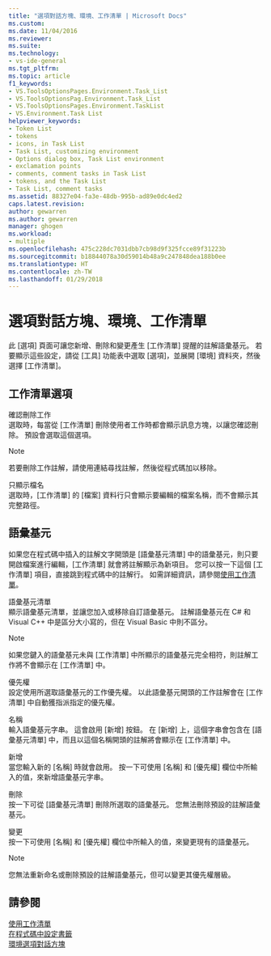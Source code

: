 ```yaml
---
title: "選項對話方塊、環境、工作清單 | Microsoft Docs"
ms.custom: 
ms.date: 11/04/2016
ms.reviewer: 
ms.suite: 
ms.technology:
- vs-ide-general
ms.tgt_pltfrm: 
ms.topic: article
f1_keywords:
- VS.ToolsOptionsPages.Environment.Task_List
- VS.ToolsOptionsPag.Environment.Task_List
- VS.ToolsOptionsPages.Environment.TaskList
- VS.Environment.Task List
helpviewer_keywords:
- Token List
- tokens
- icons, in Task List
- Task List, customizing environment
- Options dialog box, Task List environment
- exclamation points
- comments, comment tasks in Task List
- tokens, and the Task List
- Task List, comment tasks
ms.assetid: 88327e04-fa3e-48db-995b-ad89e0dc4ed2
caps.latest.revision: 
author: gewarren
ms.author: gewarren
manager: ghogen
ms.workload:
- multiple
ms.openlocfilehash: 475c228dc7031dbb7cb98d9f325fcce89f31223b
ms.sourcegitcommit: b18844078a30d59014b48a9c247848dea188b0ee
ms.translationtype: HT
ms.contentlocale: zh-TW
ms.lasthandoff: 01/29/2018
---
```

# <a name="task-list-environment-options-dialog-box"></a>選項對話方塊、環境、工作清單
此 [選項] 頁面可讓您新增、刪除和變更產生 [工作清單] 提醒的註解語彙基元。 若要顯示這些設定，請從 [工具] 功能表中選取 [選項]，並展開 [環境] 資料夾，然後選擇 [工作清單]。  
  
## <a name="task-list-options"></a>工作清單選項  
 確認刪除工作  
 選取時，每當從 [工作清單] 刪除使用者工作時都會顯示訊息方塊，以讓您確認刪除。 預設會選取這個選項。  
  
> [!NOTE]
>  若要刪除工作註解，請使用連結尋找註解，然後從程式碼加以移除。  
  
 只顯示檔名  
 選取時，[工作清單] 的 [檔案] 資料行只會顯示要編輯的檔案名稱，而不會顯示其完整路徑。  
  
## <a name="tokens"></a>語彙基元  
 如果您在程式碼中插入的註解文字開頭是 [語彙基元清單] 中的語彙基元，則只要開啟檔案進行編輯，[工作清單] 就會將註解顯示為新項目。 您可以按一下這個 [工作清單] 項目，直接跳到程式碼中的註解行。 如需詳細資訊，請參閱[使用工作清單](../../ide/using-the-task-list.md)。  
  
 語彙基元清單  
 顯示語彙基元清單，並讓您加入或移除自訂語彙基元。 註解語彙基元在 C# 和 Visual C++ 中是區分大小寫的，但在 Visual Basic 中則不區分。  
  
> [!NOTE]
>  如果您鍵入的語彙基元未與 [工作清單] 中所顯示的語彙基元完全相符，則註解工作將不會顯示在 [工作清單] 中。  
  
 優先權  
 設定使用所選取語彙基元的工作優先權。 以此語彙基元開頭的工作註解會在 [工作清單] 中自動獲指派指定的優先權。  
  
 名稱  
 輸入語彙基元字串。 這會啟用 [新增] 按鈕。 在 [新增] 上，這個字串會包含在 [語彙基元清單] 中，而且以這個名稱開頭的註解將會顯示在 [工作清單] 中。  
  
 新增  
 當您輸入新的 [名稱] 時就會啟用。 按一下可使用 [名稱] 和 [優先權] 欄位中所輸入的值，來新增語彙基元字串。  
  
 刪除  
 按一下可從 [語彙基元清單] 刪除所選取的語彙基元。 您無法刪除預設的註解語彙基元。  
  
 變更  
 按一下可使用 [名稱] 和 [優先權] 欄位中所輸入的值，來變更現有的語彙基元。  
  
> [!NOTE]
>  您無法重新命名或刪除預設的註解語彙基元，但可以變更其優先權層級。  
  
## <a name="see-also"></a>請參閱  
 [使用工作清單](../../ide/using-the-task-list.md)   
 [在程式碼中設定書籤](../../ide/setting-bookmarks-in-code.md)   
 [環境選項對話方塊](../../ide/reference/environment-options-dialog-box.md)